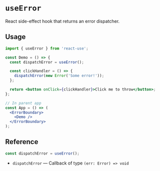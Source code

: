 # `useError`

React side-effect hook that returns an error dispatcher.

## Usage

```jsx
import { useError } from 'react-use';

const Demo = () => {
  const dispatchError = useError();

  const clickHandler = () => {
    dispatchError(new Error('Some error!'));
  };

  return <button onClick={clickHandler}>Click me to throw</button>;
};

// In parent app
const App = () => (
  <ErrorBoundary>
    <Demo />
  </ErrorBoundary>
);
```

## Reference

```js
const dispatchError = useError();
```

- `dispatchError` &mdash; Callback of type `(err: Error) => void`
